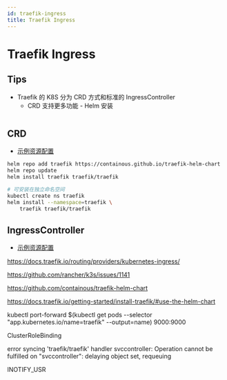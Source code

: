 ```yaml
---
id: traefik-ingress
title: Traefik Ingress
---
```


# Traefik Ingress

## Tips
* Traefik 的 K8S 分为 CRD 方式和标准的 IngressController
  * CRD 支持更多功能 - Helm 安装

```bash

```

## CRD
* [示例资源配置](https://github.com/containous/traefik/tree/v2.2/pkg/provider/kubernetes/crd/fixtures)

```bash
helm repo add traefik https://containous.github.io/traefik-helm-chart
helm repo update
helm install traefik traefik/traefik

# 可安装在独立命名空间
kubectl create ns traefik
helm install --namespace=traefik \
    traefik traefik/traefik
```

## IngressController
* [示例资源配置](https://github.com/containous/traefik/tree/v2.2/pkg/provider/kubernetes/ingress/fixtures)




https://docs.traefik.io/routing/providers/kubernetes-ingress/

https://github.com/rancher/k3s/issues/1141




https://github.com/containous/traefik-helm-chart

https://docs.traefik.io/getting-started/install-traefik/#use-the-helm-chart

kubectl port-forward $(kubectl get pods --selector "app.kubernetes.io/name=traefik" --output=name) 9000:9000

ClusterRoleBinding

error syncing 'traefik/traefik'
handler svccontroller: Operation cannot be fulfilled on  "svccontroller": delaying object set, requeuing

INOTIFY_USR
